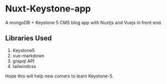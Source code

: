 # Nuxt-Keystone-app

A mongoDB + Keystone 5 CMS blog app with Nuxtjs and Vuejs in front end.

## Libraries Used

1. Keystone5
2. vue-markdown
3. grapql API
4. tailwindcss

Hope this will help new comers to learn Keystone-5.

